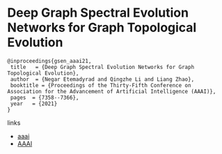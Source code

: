 # Deep Graph Spectral Evolution Networks for Graph Topological Evolution

```
@inproceedings{gsen_aaai21,
 title   = {Deep Graph Spectral Evolution Networks for Graph Topological Evolution},
 author  = {Negar Etemadyrad and Qingzhe Li and Liang Zhao},
 booktitle = {Proceedings of the Thirty-Fifth Conference on Association for the Advancement of Artificial Intelligence (AAAI)},
 pages	= {7358--7366},
 year   = {2021}
}
```

links
- [aaai](https://www.aaai.org/AAAI21Papers/AAAI-5096.EtemadyradN.pdf)
- [AAAI](https://ojs.aaai.org/index.php/AAAI/article/view/16903)
